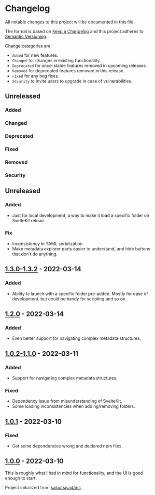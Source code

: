 # Changelog

All notable changes to this project will be documented in this file.

The format is based on [Keep a Changelog](http://keepachangelog.com/en/1.0.0/)
and this project adheres to [Semantic Versioning](http://semver.org/spec/v2.0.0.html).

Change categories are:

* `Added` for new features.
* `Changed` for changes in existing functionality.
* `Deprecated` for once-stable features removed in upcoming releases.
* `Removed` for deprecated features removed in this release.
* `Fixed` for any bug fixes.
* `Security` to invite users to upgrade in case of vulnerabilities.

## Unreleased
### Added
### Changed
### Deprecated
### Fixed
### Removed
### Security

## Unreleased
### Added
- Just for local development, a way to make it load a specific folder on SvelteKit reload.
### Fix
- Inconsistency in YAML serialization.
- Make metadata explorer parts easier to understand, and hide buttons that don't do anything.

## [1.3.0-1.3.2](https://github.com/saibotsivad/mdcurate/compare/v1.2.0...v1.3.2) - 2022-03-14
### Added
- Ability to launch with a specific folder pre-added. Mostly for ease of development, but could be handy for scripting and so on.

## [1.2.0](https://github.com/saibotsivad/mdcurate/compare/v1.1.0...v1.2.0) - 2022-03-14
### Added
- Even better support for navigating complex metadata structures.

## [1.0.2-1.1.0](https://github.com/saibotsivad/mdcurate/compare/v1.0.1...v1.1.0) - 2022-03-11
### Added
- Support for navigating complex metadata structures.
### Fixed
- Dependency issue from misunderstanding of SvelteKit.
- Some loading inconsistencies when adding/removing folders.

## [1.0.1](https://github.com/saibotsivad/mdcurate/compare/v1.0.0...v1.0.1) - 2022-03-10
### Fixed
- Got some dependencies wrong and declared npm files.

## [1.0.0](https://github.com/saibotsivad/mdcurate/tree/v1.0.0) - 2022-03-10

This is roughly what I had in mind for functionality, and the UI is good enough to start.

Project initialized from [saibotsivad/init](https://github.com/saibotsivad/init).
